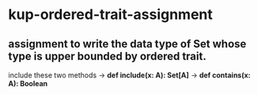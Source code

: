 # kup-ordered-trait-assignment
## assignment to write the data type of Set whose type is upper bounded by ordered trait.
include these two methods
-> **def include(x: A): Set[A]**
-> **def contains(x: A): Boolean**
